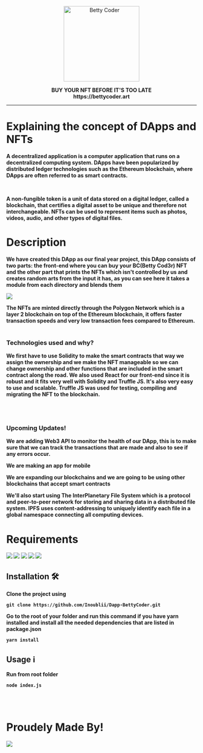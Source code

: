 <p align="center"><img src="https://s9.gifyu.com/images/20.0cbffc70.gif" alt="Betty Coder" width="200"/></p>
<b><p align="center">BUY YOUR NFT BEFORE IT'S TOO LATE
  <br>https://bettycoder.art</p>

---

# Explaining the concept of DApps and NFTs

A decentralized application is a computer application that runs on a decentralized computing system. DApps have been popularized by distributed ledger technologies such as the Ethereum blockchain, where DApps are often referred to as smart contracts.

<br>

A non-fungible token is a unit of data stored on a digital ledger, called a blockchain, that certifies a digital asset to be unique and therefore not interchangeable. NFTs can be used to represent items such as photos, videos, audio, and other types of digital files.

# Description

We have created this DApp as our final year project, this DApp consists of two parts: the front-end where you can buy your BC(Betty Cod3r) NFT and the other part that prints the NFTs which isn't controlled by us and creates random arts from the input it has, as you can see here it takes a module from each directory and blends them

<img src="https://i.ibb.co/tPgWCD0/index.png">


The NFTs are minted directly through the **Polygon Network** which is a layer 2 blockchain on top of the Ethereum blockchain, it offers faster transaction speeds and very low transaction fees compared to Ethereum.
<br/><br/>

### Technologies used and why?


We first have to use **Solidity** to make the smart contracts that way we assign the ownership and we make the NFT manageable so we can change ownership and other functions that are included in the smart contract along the road.
We also used **React** for our front-end since it is robust and it fits very well with Solidity and **Truffle JS**. It's also very easy to use and scalable.
**Truffle JS** was used for testing, compiling and migrating the NFT to the blockchain.


<br/><br/>

### Upcoming Updates!

**We are adding Web3 API to monitor the health of our DApp, this is to make sure that we can track the transactions that are made and also to see if any errors occur.**

**We are making an app for mobile**

**We are expanding our blockchains and we are going to be using other blockchains that accept smart contracts**

**We'll also start using The InterPlanetary File System which is a protocol and peer-to-peer network for storing and sharing data in a distributed file system. IPFS uses content-addressing to uniquely identify each file in a global namespace connecting all computing devices.**

# Requirements

[<img src="https://img.shields.io/badge/Solidity-Required-green?logo=Solidity">](https://www.npmjs.com/package/solc)
[<img src="https://img.shields.io/badge/React-Required-green?logo=React">](https://www.npmjs.com/package/react)
[<img src="https://img.shields.io/badge/Node-Required-green?logo=Node.js">](https://www.npmjs.com/package/node)
[<img src="https://img.shields.io/badge/Truffle-Required-green?logo=">](https://www.npmjs.com/package/truffle)
[<img src="https://img.shields.io/badge/Yarn-Required-green?logo=Yarn">](https://www.npmjs.com/package/yarn)

## Installation 🛠️

Clone the project using
```
git clone https://github.com/Inoublii/Dapp-BettyCoder.git
```
Go to the root of your folder and run this command if you have yarn installed and install all the needed dependencies that are listed in package.json
```
yarn install
```

## Usage ℹ️

Run from root folder
```
node index.js
```
<br/><br/>

# Proudely Made By!
<a href="https://github.com/Inoublii/Dapp-BettyCoder/graphs/contributors">
  <img src="https://contrib.rocks/image?repo=Inoublii/Dapp-BettyCoder" />
</a>
